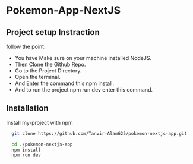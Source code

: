 
# Pokemon-App-NextJS



## Project setup Instraction

follow the point:

- You have Make sure on your machine installed NodeJS.
- Then Clone the Github Repo.
- Go to the Project Directory.
- Open the terminal.
- And Enter the command this npm install.
- And to run the project npm run dev enter this command.



## Installation

Install my-project with npm

```bash
  git clone https://github.com/Tanvir-Alam625/pokemon-nextjs-app.git

  cd ./pokemon-nextjs-app
  npm install
  npm run dev 
```
    